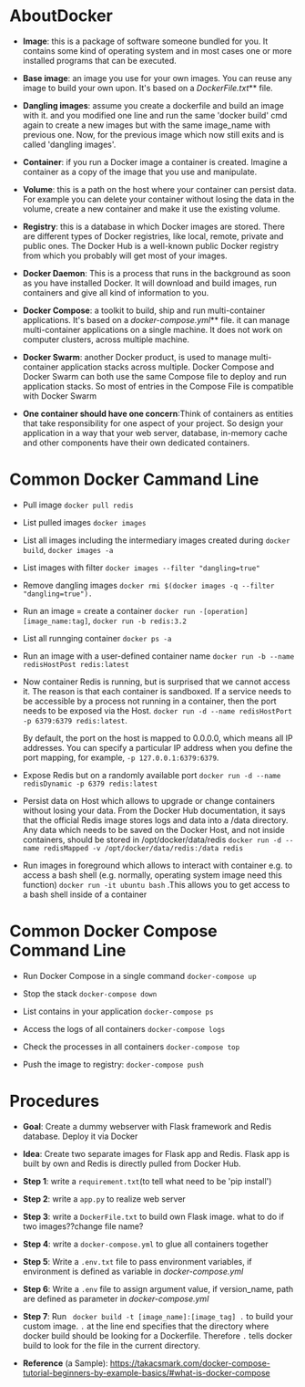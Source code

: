 # AboutDocker

* **Image**: this is a package of software someone bundled for you. It contains some kind of operating system and in most cases one or more installed programs that can be executed.

* **Base image**: an image you use for your own images. You can reuse any image to build your own upon. It's based on  a _DockerFile.txt_** file. 

* **Dangling images**: assume you create a dockerfile and build an image with it. and you modified one line and run the same 'docker build' cmd again to create a new images but with the same image_name with previous one. Now, for the previous image which now still exits and is called 'dangling images'. 

* **Container**: if you run a Docker image a container is created. Imagine a container as a copy of the image that you use and manipulate.

* **Volume**: this is a path on the host where your container can persist data. For example you can delete your container without losing the data in the volume, create a new container and make it use the existing volume.

* **Registry**: this is a database in which Docker images are stored. There are different types of Docker registries, like local, remote, private and public ones. The Docker Hub is a well-known public Docker registry from which you probably will get most of your images.

* **Docker Daemon**: This is a process that runs in the background as soon as you have installed Docker. It will download and build images, run containers and give all kind of information to you.

* **Docker Compose**:  a toolkit to build, ship and run multi-container applications. It's based on  a _docker-compose.yml_** file.  it can manage multi-container applications on a single machine. It does not work on computer clusters, across multiple machine.

* **Docker Swarm**: another Docker product, is used to manage multi-container application stacks across multiple. Docker Compose and Docker Swarm can both use the same Compose file to deploy and run application stacks. So most of entries in the Compose File is compatible with Docker Swarm

* **One container should have one concern**:Think of containers as entities that take responsibility for one aspect of your project. So design your application in a way that your web server, database, in-memory cache and other components have their own dedicated containers.



# Common Docker Cammand Line

* Pull image `docker pull redis`

* List pulled images `docker images`

* List all images including the intermediary images created during `docker build`, `docker images -a`

* List images with filter `docker images --filter "dangling=true"`

* Remove dangling images `docker rmi $(docker images -q --filter "dangling=true").`

* Run an image = create a container `docker run -[operation] [image_name:tag]`, `docker run -b redis:3.2`

* List all runnging container `docker ps -a`

* Run an image with a user-defined container name `docker run -b --name redisHostPost redis:latest`

* Now container Redis is running, but is surprised that we cannot access it. The reason is that each container is sandboxed. If a service needs to be accessible by a process not running in a container, then the port needs to be exposed via the Host.
`docker run -d --name redisHostPort -p 6379:6379 redis:latest`.
  
  By default, the port on the host is mapped to 0.0.0.0, which means all IP addresses. You can specify a particular IP address when you define the port mapping, for example, `-p 127.0.0.1:6379:6379`.

* Expose Redis but on a randomly available port `docker run -d --name redisDynamic -p 6379 redis:latest`

* Persist data on Host which allows to upgrade or change containers without losing your data.
	From the Docker Hub documentation, it says that the official Redis image stores logs and data into a /data directory.
	Any data which needs to be saved on the Docker Host, and not inside containers, should be stored in /opt/docker/data/redis
  `docker run -d --name redisMapped -v /opt/docker/data/redis:/data redis`
  
* Run images in foreground which allows to interact with container e.g. to access a bash shell (e.g. normally, operating system image need this function)
`docker run -it ubuntu bash` .This allows you to get access to a bash shell inside of  a container

# Common Docker Compose Command Line

* Run Docker Compose in a single command `docker-compose up`

* Stop the stack `docker-compose down`

* List contains in your application `docker-compose ps`

* Access the logs of all containers `docker-compose logs`

* Check the processes in all containers `docker-compose top`

* Push the image to registry: `docker-compose push`


# Procedures
* **Goal**: Create a dummy webserver with Flask framework and Redis database. Deploy it via Docker

* **Idea**: Create two separate images for Flask app and Redis. Flask app is built by own and Redis is directly pulled from Docker Hub.

* **Step 1**: write a `requirement.txt`(to tell what need to be 'pip install')

* **Step 2**: write a `app.py` to realize web server

* **Step 3**: write a `DockerFile.txt` to build own Flask image. what to do if two images??change file name?

* **Step 4**: write a `docker-compose.yml` to glue all containers together

* **Step 5**: Write a `.env.txt` file to pass environment variables, if environment is defined as variable in *docker-compose.yml*

* **Step 6**: Write a `.env` file to assign argument value, if version_name, path are defined as parameter in *docker-compose.yml*


* **Step 7**: Run ` docker build -t [image_name]:[image_tag] .` to build your custom image. `.` at the line end specifies that the directory where docker build should be looking for a Dockerfile. Therefore `.` tells docker build to look for the file in the current directory.

* **Reference** (a Sample): https://takacsmark.com/docker-compose-tutorial-beginners-by-example-basics/#what-is-docker-compose




